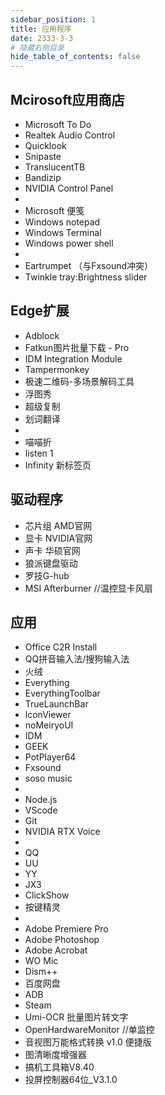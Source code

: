 ```yaml
---
sidebar_position: 1
title: 应用程序
date: 2333-3-3
# 隐藏右侧目录
hide_table_of_contents: false
---
```


## Mcirosoft应用商店

- Microsoft To Do
- Realtek Audio Control
- Quicklook
- Snipaste
- TranslucentTB
- Bandizip
- NVIDIA Control Panel
- 
- Microsoft 便笺
- Windows notepad
- Windows Terminal
- Windows power shell
- 
- Eartrumpet （与Fxsound冲突）
- Twinkle tray:Brightness slider


## Edge扩展

- Adblock
- Fatkun图片批量下载 - Pro
- IDM Integration Module
- Tampermonkey
- 极速二维码-多场景解码工具
- 浮图秀
- 超级复制
- 划词翻译
- 
- 喵喵折
- listen 1 
- Infinity 新标签页

## 驱动程序

- 芯片组 AMD官网
- 显卡 NVIDIA官网
- 声卡 华硕官网
- 狼派键盘驱动
- 罗技G-hub
- MSI Afterburner //温控显卡风扇

## 应用

- Office C2R Install
- QQ拼音输入法/搜狗输入法
- 火绒
- Everything
- EverythingToolbar
- TrueLaunchBar
- lconViewer
- noMeiryoUI
- IDM
- GEEK
- PotPlayer64
- Fxsound
- soso music
-  
- Node.js
- VScode
- Git
- NVIDIA RTX Voice
- 
- QQ
- UU
- YY
- JX3
- ClickShow
- 按键精灵
- 
- Adobe Premiere Pro
- Adobe Photoshop
- Adobe Acrobat
- WO Mic
- Dism++
- 百度网盘
- ADB
- Steam
- Umi-OCR 批量图片转文字
- OpenHardwareMonitor //单监控
- 音视图万能格式转换 v1.0 便捷版
- 图清晰度增强器
- 搞机工具箱V8.40
- 投屏控制器64位_V3.1.0

